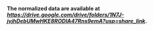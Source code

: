__The normalized data are available at _https://drive.google.com/drive/folders/1N7J-jvjhDebUMwHKE8RODlA47Rns9emA?usp=share_link_.__
